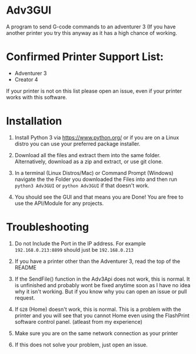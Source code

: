 # Adv3GUI
A program to send G-code commands to an adventurer 3 (If you have another printer you try this anyway as it has a high chance of working.

# Confirmed Printer Support List:
- Adventurer 3
- Creator 4

If your printer is not on this list please open an issue, even if your printer works with this software.

# Installation
1. Install Python 3 via https://www.python.org/ or if you are on a Linux distro you can use your preferred package installer.

2. Download all the files and extract them into the same folder. Alternatively, download as a zip and extract, or use git clone.

3. In a terminal (Linux Distros/Mac) or Command Prompt (Windows) navigate the the Folder you downloaded the Files into and then run `python3 Adv3GUI` or `python Adv3GUI` if that doesn't work.

4. You should see the GUI and that means you are Done! You are free to use the API/Module for any projects.

# 	Troubleshooting
1. Do not Include the Port in the IP address. For example `192.168.0.213:8899` should just be `192.168.0.213`

2. If you have a printer other than the Adventurer 3, read the top of the README

3. If the SendFile() function in the Adv3Api does not work, this is normal. It is unfinished and probably wont be fixed anytime soon as I have no idea why it isn't working. But if you know why you can open an issue or pull request.

4. If `G28` (Home) doesn't work, this is normal. This is a problem with the printer and you will see that you cannot Home even using the FlashPrint software control panel. (atleast from my experience)

5. Make sure you are on the same network connection as your printer

6. If this does not solve your problem, just open an issue.
